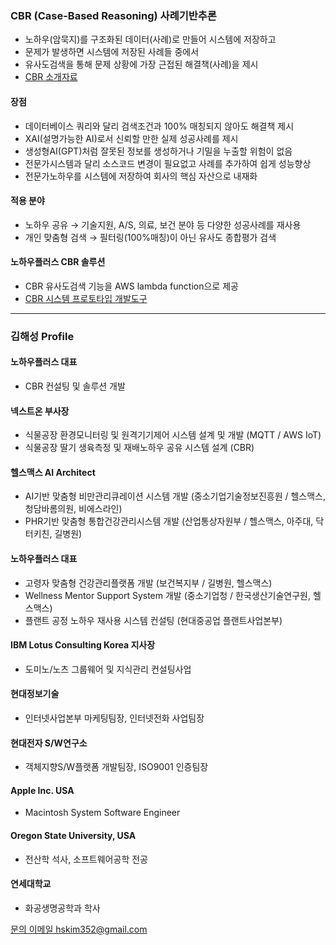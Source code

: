 ### CBR (Case-Based Reasoning) 사례기반추론
- 노하우(암묵지)를 구조화된 데이터(사례)로 만들어 시스템에 저장하고
- 문제가 발생하면 시스템에 저장된 사례들 중에서
- 유사도검색을 통해 문제 상황에 가장 근접된 해결책(사례)을 제시
- [CBR 소개자료](/cbr-intro-v6.2.pdf)
#### 장점
- 데이터베이스 쿼리와 달리 검색조건과 100% 매칭되지 않아도 해결책 제시
- XAI(설명가능한 AI)로서 신뢰할 만한 실제 성공사례를 제시
- 생성형AI(GPT)처럼 잘못된 정보를 생성하거나 기밀을 누출할 위험이 없음
- 전문가시스템과 달리 소스코드 변경이 필요없고 사례를 추가하여 쉽게 성능향상
- 전문가노하우를 시스템에 저장하여 회사의 핵심 자산으로 내재화
#### 적용 분야
- 노하우 공유 → 기술지원, A/S, 의료, 보건 분야 등 다양한 성공사례를 재사용
- 개인 맞춤형 검색 →  필터링(100%매칭)이 아닌 유사도 종합평가 검색
#### 노하우플러스 CBR 솔루션
- CBR 유사도검색 기능을 AWS lambda function으로 제공
- [CBR 시스템 프로토타입 개발도구](https://haesung.github.io/smw-151/)
  
---
### 김해성 Profile
#### 노하우플러스 대표
- CBR 컨설팅 및 솔루션 개발
#### 넥스트온 부사장
- 식물공장 환경모니터링 및 원격기기제어 시스템 설계 및 개발 (MQTT / AWS IoT)
- 식물공장 딸기 생육측정 및 재배노하우 공유 시스템 설계 (CBR)
#### 헬스맥스 AI Architect
- AI기반 맞춤형 비만관리큐레이션 시스템 개발 (중소기업기술정보진흥원 / 헬스맥스, 청담바롬의원, 비에스라인)
- PHR기반 맞춤형 통합건강관리시스템 개발 (산업통상자원부 / 헬스맥스, 아주대, 닥터키친, 길병원)
#### 노하우플러스 대표
- 고령자 맞춤형 건강관리플랫폼 개발 (보건복지부 / 길병원, 헬스맥스)
- Wellness Mentor Support System 개발 (중소기업청 / 한국생산기술연구원, 헬스맥스)
- 플랜트 공정 노하우 재사용 시스템 컨설팅 (현대중공업 플랜트사업본부)
#### IBM Lotus Consulting Korea 지사장
- 도미노/노츠 그룹웨어 및 지식관리 컨설팅사업
#### 현대정보기술
- 인터넷사업본부 마케팅팀장, 인터넷전화 사업팀장
#### 현대전자 S/W연구소
- 객체지향S/W플랫폼 개발팀장, ISO9001 인증팀장
#### Apple Inc. USA
- Macintosh System Software Engineer
#### Oregon State University, USA
- 전산학 석사, 소프트웨어공학 전공
#### 연세대학교
- 화공생명공학과 학사

[문의 이메일 hskim352@gmail.com](mailto:hskim352@gmail.com)
